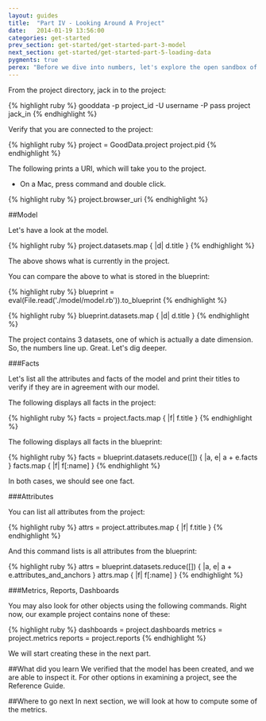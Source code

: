 ```yaml
---
layout: guides
title:  "Part IV - Looking Around A Project"
date:   2014-01-19 13:56:00
categories: get-started
prev_section: get-started/get-started-part-3-model
next_section: get-started/get-started-part-5-loading-data
pygments: true
perex: "Before we dive into numbers, let's explore the open sandbox of your project through which you can examine almost any aspect of the project: number of users, facts, or attributes, as well as the number of stars in the model."
---
```


From the project directory, jack in to the project:

{% highlight ruby %}
gooddata -p project_id -U username -P pass project jack_in
{% endhighlight %}

Verify that you are connected to the project:

{% highlight ruby %}
project = GoodData.project
project.pid
{% endhighlight %}

The following prints a URI, which will take you to the project.

* On a Mac, press command and double click.

{% highlight ruby %}
project.browser_uri
{% endhighlight %}

##Model

Let's have a look at the model.

{% highlight ruby %}
project.datasets.map { |d| d.title }
{% endhighlight %}

The above shows what is currently in the project.

You can compare the above to what is stored in the blueprint:

{% highlight ruby %}
blueprint = eval(File.read('./model/model.rb')).to_blueprint
{% endhighlight %}

{% highlight ruby %}
blueprint.datasets.map { |d| d.title }
{% endhighlight %}

The project contains 3 datasets, one of which is actually a date dimension. So, the numbers line up. Great. Let's dig deeper.

###Facts

Let's list all the attributes and facts of the model and print their titles to verify if they are in agreement with our model.

The following displays all facts in the project:

{% highlight ruby %}
facts = project.facts.map { |f| f.title }
{% endhighlight %}

The following displays all facts in the blueprint:

{% highlight ruby %}
facts = blueprint.datasets.reduce([]) { |a, e| a + e.facts }
facts.map { |f| f[:name] }
{% endhighlight %}

In both cases, we should see one fact.

###Attributes

You can list all attributes from the project:

{% highlight ruby %}
attrs = project.attributes.map { |f| f.title }
{% endhighlight %}

And this command lists is all attributes from the blueprint:

{% highlight ruby %}
attrs = blueprint.datasets.reduce([]) { |a, e| a + e.attributes_and_anchors }
attrs.map { |f| f[:name] }
{% endhighlight %}

###Metrics, Reports, Dashboards

You may also look for other objects using the following commands. Right now, our example project contains none of these:

{% highlight ruby %}
dashboards = project.dashboards
metrics = project.metrics
reports = project.reports
{% endhighlight %}

We will start creating these in the next part.

##What did you learn
We verified that the model has been created, and we are able to inspect it. For other options in examining a project, see the Reference Guide.

##Where to go next
In next section, we will look at how to compute some of the metrics.